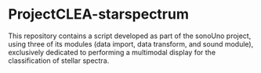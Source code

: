 # ProjectCLEA-starspectrum
This repository contains a script developed as part of the sonoUno project, using three of its modules (data import, data transform, and sound module), exclusively dedicated to performing a multimodal display for the classification of stellar spectra.
